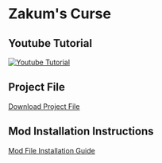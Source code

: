 # Zakum's Curse 

## Youtube Tutorial
[![Youtube Tutorial](http://img.youtube.com/vi/7hNKAn9JmBQ/0.jpg)](https://youtu.be/7hNKAn9JmBQ?feature=shared "MapleStory Worlds Tutorial: Pro Mode Chapter 8 - Bringing Everything Together")

## Project File
[Download Project File](https://github.com/MapleStory-Worlds-Global/YoutubeTutorialProjects/raw/refs/heads/main/Zakums_Curse/Zakums_Curse_V1_1.mod)

## Mod Installation Instructions
[Mod File Installation Guide]([https://github.com/MapleStory-Worlds-Global/YoutubeTutorialProjects](https://github.com/MapleStory-Worlds-Global/YoutubeTutorialProjects?tab=readme-ov-file#project-import-instructions))
